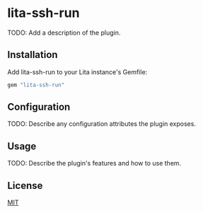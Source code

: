 # lita-ssh-run

TODO: Add a description of the plugin.

## Installation

Add lita-ssh-run to your Lita instance's Gemfile:

``` ruby
gem "lita-ssh-run"
```


## Configuration

TODO: Describe any configuration attributes the plugin exposes.

## Usage

TODO: Describe the plugin's features and how to use them.

## License

[MIT](http://opensource.org/licenses/MIT)
